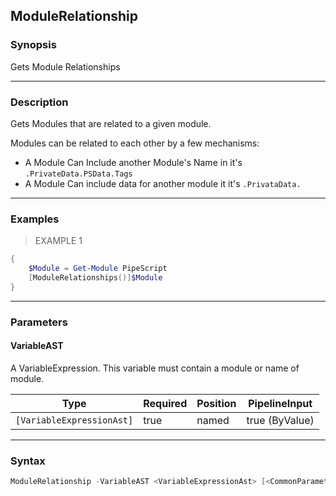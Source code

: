 ModuleRelationship
------------------




### Synopsis
Gets Module Relationships



---


### Description

Gets Modules that are related to a given module.

Modules can be related to each other by a few mechanisms:

* A Module Can Include another Module's Name in it's ```.PrivateData.PSData.Tags```
* A Module Can include data for another module it it's ```.PrivataData.```



---


### Examples
> EXAMPLE 1

```PowerShell
{
    $Module = Get-Module PipeScript
    [ModuleRelationships()]$Module
}
```


---


### Parameters
#### **VariableAST**

A VariableExpression.  This variable must contain a module or name of module.






|Type                     |Required|Position|PipelineInput |
|-------------------------|--------|--------|--------------|
|`[VariableExpressionAst]`|true    |named   |true (ByValue)|





---


### Syntax
```PowerShell
ModuleRelationship -VariableAST <VariableExpressionAst> [<CommonParameters>]
```
